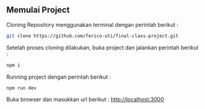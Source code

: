 ## Memulai Project

Cloning Repository menggunakan terminal dengan perintah berikut :
```bash
git clone https://github.com/ferico-uti/final-class-project.git
```
Setelah proses cloning dilakukan, buka project dan jalankan perintah berikut :
```bash
npm i
```
Running project dengan perintah berikut :
```bash
npm run dev
```
Buka browser dan masukkan url berikut : [http://localhost:3000](http://localhost:3000)
